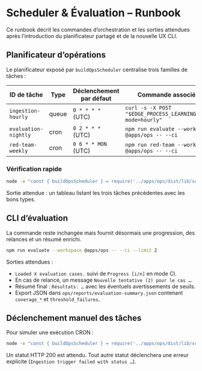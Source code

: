 # Scheduler & Évaluation – Runbook

Ce runbook décrit les commandes d’orchestration et les sorties attendues après l’introduction
du planificateur partagé et de la nouvelle UX CLI.

## Planificateur d’opérations

Le planificateur exposé par `buildOpsScheduler` centralise trois familles de tâches :

| ID de tâche            | Type     | Déclenchement par défaut | Commande associée                              |
|-----------------------|----------|--------------------------|------------------------------------------------|
| `ingestion-hourly`    | queue    | `0 * * * *` (UTC)        | `curl -s -X POST "$EDGE_PROCESS_LEARNING_URL?mode=hourly"` |
| `evaluation-nightly`  | cron     | `0 2 * * *` (UTC)        | `npm run evaluate --workspace @apps/ops -- --ci`            |
| `red-team-weekly`     | cron     | `0 6 * * MON` (UTC)      | `npm run red-team --workspace @apps/ops -- --ci`            |

### Vérification rapide

```bash
node -e "const { buildOpsScheduler } = require('../apps/ops/dist/lib/scheduler'); const s = buildOpsScheduler(process.env); console.table(s.list().map(t => ({ id: t.id, trigger: t.trigger.kind })));"
```

Sortie attendue : un tableau listant les trois tâches précédentes avec les bons types.

## CLI d’évaluation

La commande reste inchangée mais fournit désormais une progression, des relances et un
résumé enrichi.

```bash
npm run evaluate --workspace @apps/ops -- --ci --limit 2
```

Sorties attendues :

- `Loaded X evaluation cases.` suivi de `Progress [i/n]` en mode CI.
- En cas de relance, un message `Nouvelle tentative (2) pour le cas …`.
- Résumé final : `Résultats: …` avec les éventuels avertissements de seuils.
- Export JSON dans `ops/reports/evaluation-summary.json` contenant `coverage_*` et `threshold_failures`.

## Déclenchement manuel des tâches

Pour simuler une exécution CRON :

```bash
node -e "const { buildOpsScheduler } = require('../apps/ops/dist/lib/scheduler'); const s = buildOpsScheduler({ EDGE_PROCESS_LEARNING_URL: 'https://edge.example/process-learning' }); s.run('ingestion-hourly');"
```

Un statut HTTP 200 est attendu. Tout autre statut déclenchera une erreur explicite
(`Ingestion trigger failed with status …`).

